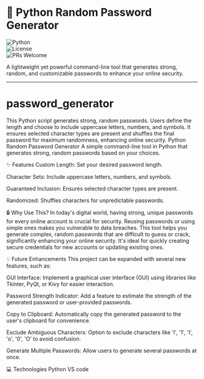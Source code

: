 
# 🔑 Python Random Password Generator  

![Python](https://img.shields.io/badge/python-3.8%2B-blue)  
![License](https://img.shields.io/badge/license-MIT-green)  
![PRs Welcome](https://img.shields.io/badge/PRs-welcome-brightgreen)  

A lightweight yet powerful command-line tool that generates strong, random, and customizable passwords to enhance your online security.  

---


# password_generator
This Python script generates strong, random passwords. Users define the length and choose to include uppercase letters, numbers, and symbols. It ensures selected character types are present and shuffles the final password for maximum randomness, enhancing online security.
Python Random Password Generator
A simple command-line tool in Python that generates strong, random passwords based on your choices.


✨ Features
Custom Length: Set your desired password length.

Character Sets: Include uppercase letters, numbers, and symbols.

Guaranteed Inclusion: Ensures selected character types are present.

Randomized: Shuffles characters for unpredictable passwords.

🔒 Why Use This?
In today's digital world, having strong, unique passwords for every online account is crucial for security. Reusing passwords or using simple ones makes you vulnerable to data breaches. This tool helps you generate complex, random passwords that are difficult to guess or crack, significantly enhancing your online security. It's ideal for quickly creating secure credentials for new accounts or updating existing ones.

💡 Future Enhancements
This project can be expanded with several new features, such as:

GUI Interface: Implement a graphical user interface (GUI) using libraries like Tkinter, PyQt, or Kivy for easier interaction.

Password Strength Indicator: Add a feature to estimate the strength of the generated password or user-provided passwords.

Copy to Clipboard: Automatically copy the generated password to the user's clipboard for convenience.

Exclude Ambiguous Characters: Option to exclude characters like 'l', '1', 'I', 'o', '0', 'O' to avoid confusion.

Generate Multiple Passwords: Allow users to generate several passwords at once.

💻 Technologies
Python
VS code
